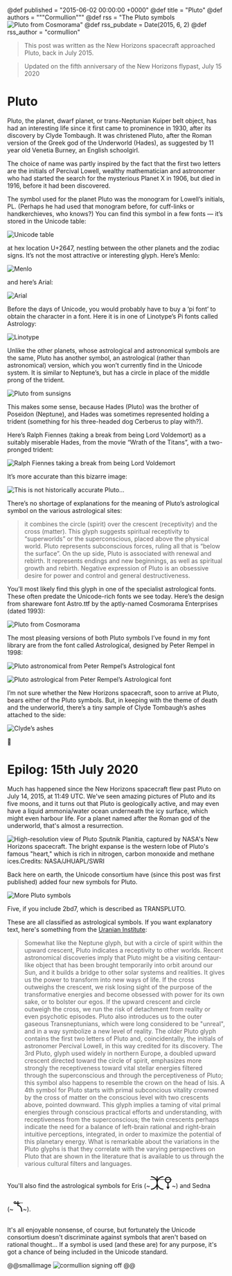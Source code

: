 @def published = "2015-06-02 00:00:00 +0000"
@def title = "Pluto"
@def authors = """Cormullion"""
@def rss = "The Pluto symbols ![Pluto from Cosmorama](/assets/images/pluto/pluto-astro-astro-cosmorama.png)"
@def rss_pubdate = Date(2015, 6, 2)
@def rss_author = "cormullion"

> This post was written as the New Horizons spacecraft approached Pluto, back in July 2015.

> Updated on the fifth anniversary of the New Horizons flypast, July 15 2020

# Pluto

Pluto, the planet, dwarf planet, or trans-Neptunian Kuiper belt object, has had an interesting life since it first came to prominence in 1930, after its discovery by Clyde Tombaugh. It was christened Pluto, after the Roman version of the Greek god of the Underworld (Hades), as suggested by 11 year old Venetia Burney, an English schoolgirl.

The choice of name was partly inspired by the fact that the first two letters are the
initials of Percival Lowell, wealthy mathematician and astronomer who had started the search
for the mysterious Planet X in 1906, but died in 1916, before it had been discovered.

The symbol used for the planet Pluto was the monogram for Lowell’s initials, PL. (Perhaps he
had used that monogram before, for cuff-links or handkerchieves, who knows?) You can find
this symbol in a few fonts &mdash; it’s stored in the Unicode table:

![Unicode table](/assets/images/pluto/unicode-table.png)

at hex location U+2647, nestling between the other planets and the zodiac signs. It’s not
the most attractive or interesting glyph. Here’s Menlo:

![Menlo](/assets/images/pluto/plutl-pl-arial-unicode.png)

and here’s Arial:

![Arial](/assets/images/pluto/pluto-pl-menlo.png)

Before the days of Unicode, you would probably have to buy a ‘pi font’ to obtain the
character in a font. Here it is in one of Linotype’s Pi fonts called Astrology:

![Linotype](/assets/images/pluto/pluto-pl-linotype-astrology-pi-1.png)

Unlike the other planets, whose astrological and astronomical symbols are the same, Pluto
has another symbol, an astrological (rather than astronomical) version, which you won’t
currently find in the Unicode system. It is similar to Neptune’s, but has a circle in place
of the middle prong of the trident.

![Pluto from sunsigns](/assets/images/pluto/pluto_astrology_symbol.jpg)

This makes some sense, because Hades (Pluto) was the brother of Poseidon (Neptune), and
Hades was sometimes represented holding a trident (something for his three-headed dog
Cerberus to play with?).

Here’s Ralph Fiennes (taking a break from being Lord Voldemort) as a suitably miserable
Hades, from the movie “Wrath of the Titans”, with a two-pronged trident:

![Ralph Fiennes taking a break from being Lord
Voldemort](/assets/images/pluto/wrath-of-the-titans-hades.jpg)

It’s more accurate than this bizarre image:

![This is not historically accurate Pluto...](/assets/images/pluto/planet-pluto.gif)

There’s no shortage of explanations for the meaning of Pluto’s astrological symbol on
the various astrological sites:

>it combines the circle (spirit) over the crescent (receptivity) and the cross (matter).
>This glyph suggests spiritual receptivity to “superworlds” or the superconscious,
>placed above the physical world. Pluto represents subconscious forces, ruling all that
>is “below the surface”. On the up side, Pluto is associated with renewal and rebirth.
>It represents endings and new beginnings, as well as spiritual growth and rebirth.
>Negative expression of Pluto is an obsessive desire for power and control and general
>destructiveness.

You’ll most likely find this glyph in one of the specialist astrological fonts. These
often predate the Unicode-rich fonts we see today. Here’s the design from shareware font
Astro.ttf by the aptly-named Cosmorama Enterprises (dated 1993):

![Pluto from Cosmorama](/assets/images/pluto/pluto-astro-astro-cosmorama.png)

The most pleasing versions of both Pluto symbols I’ve found in my font library are from
the font called Astrological, designed by Peter Rempel in 1998:

![Pluto astronomical from Peter Rempel’s Astrological
font](/assets/images/pluto/pluto-astro-astrological-peter-rempel.png)

![Pluto astrological from Peter Rempel’s Astrological
font](/assets/images/pluto/pluto-pl-astrological-peter-rempel.png)

I’m not sure whether the New Horizons spacecraft, soon to arrive at Pluto, bears either of the Pluto symbols. But, in keeping with the theme of death and the underworld, there’s a tiny sample of Clyde Tombaugh’s ashes attached to the side:

![Clyde’s ashes](/assets/images/pluto/nh_Tombaugh_ashes.jpg)

📡

# Epilog: 15th July 2020

Much has happened since the New Horizons spacecraft flew past Pluto on July 14, 2015, at 11:49 UTC. We've seen amazing pictures of Pluto and its five moons, and it turns out that Pluto is geologically active, and may even have a liquid ammonia/water ocean underneath the icy surface, which might even harbour life. For a planet named after the Roman god of the underworld, that's almost a resurrection.

![High-resolution view of Pluto Sputnik Planitia, captured by NASA's New Horizons spacecraft. The bright expanse is the western lobe of Pluto's famous "heart," which is rich in nitrogen, carbon monoxide and methane ices.Credits: NASA/JHUAPL/SWRI](/assets/images/pluto/top10_7sputniklargecolor.png)

Back here on earth, the Unicode consortium have (since this post was first published) added four new symbols for Pluto.

![More Pluto symbols](/assets/images/pluto/pluto-symbols.svg)

Five, if you include 2bd7, which is described as TRANSPLUTO.

These are all classified as astrological symbols. If you want explanatory text, here's something from the [Uranian Institute](http://www.uranian-institute.org/bfglyphs.htm):

>Somewhat like the Neptune glyph, but with a circle of
>spirit within the upward crescent, Pluto indicates a
>receptivity to other worlds.  Recent astronomical
>discoveries imply that Pluto might be a visiting
>centaur-like object that has been brought temporarily into
>orbit around our Sun, and it builds a bridge to other solar
>systems and realities.  It gives us the power to transform
>into new ways of life.  If the cross outweighs the
>crescent, we risk losing sight of the purpose of the
>transformative energies and become obsessed with power for
>its own sake, or to bolster our egos.  If the upward
>crescent and circle outweigh the cross, we run the risk of
>detachment from reality or even psychotic episodes.  Pluto
>also introduces us to the outer gaseous Transneptunians,
>which were long considered to be "unreal", and in a way
>symbolize a new level of reality.  The older Pluto glyph
>contains the first two letters of Pluto and,
>coincidentally, the initials of astronomer Percival Lowell,
>in this way credited for its discovery.  The 3rd Pluto,
>glyph used widely in northern Europe, a doubled upward
>crescent directed toward the circle of spirit, emphasizes
>more strongly the receptiveness toward vital stellar
>energies filtered through the superconscious and through
>the perceptiveness of Pluto; this symbol also happens to
>resemble the crown on the head of Isis.  A 4th symbol for
>Pluto starts with primal subconcious vitality crowned by
>the cross of matter on the conscious level with two
>crescents above, pointed downward.  This glyph implies a
>taming of vital primal energies through conscious practical
>efforts and understanding, with receptiveness from the
>superconscious; the twin crescents perhaps indicate the
>need for a balance of left-brain rational and right-brain
>intuitive perceptions, integrated, in order to maximize the
>potential of this planetary energy.  What is remarkable
>about the variations in the Pluto glyphs is that they
>correlate with the varying perspectives on Pluto that are
>shown in the literature that is available to us through the
>various cultural filters and languages.

You'll also find the astrological symbols for Eris (~~~<span style="font-family: JuliaMono-Regular;font-size:2rem">⯰⯱</span>~~~) and Sedna (~~~<span style="font-family: JuliaMono-Regular;font-size:2rem">⯲</span>~~~).

It's all enjoyable nonsense, of course, but fortunately the Unicode consortium doesn't discriminate against symbols that aren't based on rational thought... If a symbol is used (and these are) for any purpose, it's got a chance of being included in the Unicode standard.

@@smallimage
![cormullion signing off](http://steampiano.net/cormullionknot.gif?pluto)
@@
